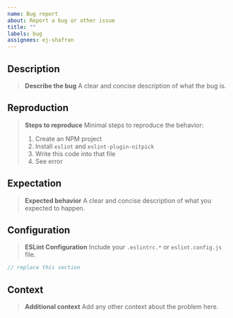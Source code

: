 ```yaml
---
name: Bug report
about: Report a bug or other issue
title: ""
labels: bug
assignees: ej-shafran
---
```


## Description

> **Describe the bug**
> A clear and concise description of what the bug is.

<!-- replace this section -->

## Reproduction

> **Steps to reproduce**
> Minimal steps to reproduce the behavior:
>
> 1. Create an NPM project
> 2. Install `eslint` and `eslint-plugin-nitpick`
> 3. Write this code into that file
> 4. See error

<!-- replace this section -->

## Expectation

> **Expected behavior**
> A clear and concise description of what you expected to happen.

<!-- replace this section -->

## Configuration

> **ESLint Configuration**
> Include your `.eslintrc.*` or `eslint.config.js` file.

```js
// replace this section
```

## Context

> **Additional context**
> Add any other context about the problem here.

<!-- replace this section -->
